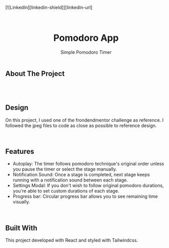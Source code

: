 <!-- Improved compatibility of back to top link: See: https://github.com/othneildrew/Best-README-Template/pull/73 -->

<a name="readme-top"></a>

<!--
*** Thanks for checking out the Best-README-Template. If you have a suggestion
*** that would make this better, please fork the repo and create a pull request
*** or simply open an issue with the tag "enhancement".
*** Don't forget to give the project a star!
*** Thanks again! Now go create something AMAZING! :D
-->

<!-- PROJECT SHIELDS -->
<!--
*** I'm using markdown "reference style" links for readability.
*** Reference links are enclosed in brackets [ ] instead of parentheses ( ).
*** See the bottom of this document for the declaration of the reference variables
*** for contributors-url, forks-url, etc. This is an optional, concise syntax you may use.
*** https://www.markdownguide.org/basic-syntax/#reference-style-links
-->

[![LinkedIn][linkedin-shield]][linkedin-url]

<!-- PROJECT LOGO -->
<br />
<div align="center">

  <h1 align="center">Pomodoro App</h1>

  <p align="center">
    Simple Pomodoro Timer
    <br />
    <br />
  </p>
</div>

<!-- ABOUT THE PROJECT -->

## <strong>About The Project</strong>






<br/>

<br />

<!-- GETTING STARTED -->

## <strong>Design</strong>

On this project, I used one of the frondendmentor challenge as reference. I followed the jpeg files to code as close as possible to reference design.

<br/>

## <strong>Features</strong>

- Autoplay: The timer follows pomodoro technique's original order unless you pause the timer or select the stage manually.
- Notification Sound: Once a stage is completed, next stage keeps running with a notification sound between each stage.
- Settings Modal: If you don't wish to follow original pomodoro durations, you're able to set custom durations of each stage.
- Progress bar: Circular progress bar allows you to see remaining time visually.

<br/>

## <strong>Built With</strong>

This project developed with React and styled with Tailwindcss.

<br/>
